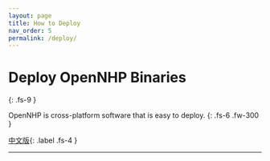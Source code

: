 ```yaml
---
layout: page
title: How to Deploy
nav_order: 5
permalink: /deploy/
---
```


# Deploy OpenNHP Binaries
{: .fs-9 }

OpenNHP is cross-platform software that is easy to deploy.
{: .fs-6 .fw-300 }

[中文版](/zh-cn/deploy/){: .label .fs-4 }

---
